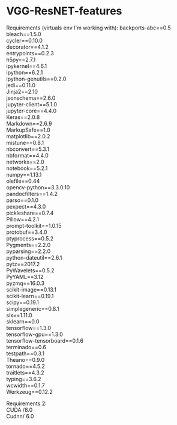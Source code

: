 # VGG-ResNET-features

Requirements (virtuals env I'm working with): 
backports-abc==0.5  
bleach==1.5.0  
cycler==0.10.0  
decorator==4.1.2  
entrypoints==0.2.3  
h5py==2.7.1  
ipykernel==4.6.1  
ipython==6.2.1  
ipython-genutils==0.2.0  
jedi==0.11.0  
Jinja2==2.10  
jsonschema==2.6.0  
jupyter-client==5.1.0  
jupyter-core==4.4.0  
Keras==2.0.8  
Markdown==2.6.9  
MarkupSafe==1.0  
matplotlib==2.0.2  
mistune==0.8.1  
nbconvert==5.3.1  
nbformat==4.4.0  
networkx==2.0  
notebook==5.2.1  
numpy==1.13.1  
olefile==0.44  
opencv-python==3.3.0.10  
pandocfilters==1.4.2  
parso==0.1.0  
pexpect==4.3.0  
pickleshare==0.7.4  
Pillow==4.2.1  
prompt-toolkit==1.0.15  
protobuf==3.4.0  
ptyprocess==0.5.2  
Pygments==2.2.0  
pyparsing==2.2.0  
python-dateutil==2.6.1  
pytz==2017.2  
PyWavelets==0.5.2  
PyYAML==3.12  
pyzmq==16.0.3  
scikit-image==0.13.1  
scikit-learn==0.19.1  
scipy==0.19.1  
simplegeneric==0.8.1  
six==1.11.0  
sklearn==0.0  
tensorflow==1.3.0  
tensorflow-gpu==1.3.0  
tensorflow-tensorboard==0.1.6  
terminado==0.6  
testpath==0.3.1  
Theano==0.9.0  
tornado==4.5.2  
traitlets==4.3.2  
typing==3.6.2  
wcwidth==0.1.7  
Werkzeug==0.12.2  

Requirements 2:  
CUDA /8.0  
Cudnn/ 6.0  

